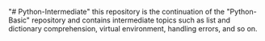 "# Python-Intermediate"
this repository is the continuation of the "Python-Basic" repository and contains intermediate topics such as list and dictionary comprehension, virtual environment, handling errors, and so on.
